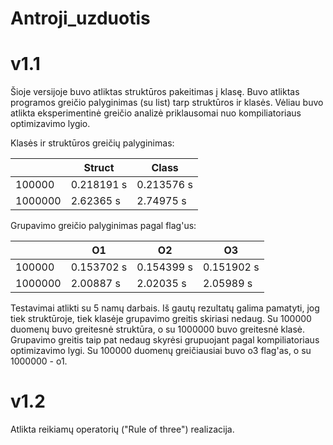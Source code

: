 # Antroji_uzduotis

# v1.1

Šioje versijoje buvo atliktas struktūros pakeitimas į klasę. Buvo atliktas programos greičio palyginimas (su list) tarp struktūros ir klasės. Vėliau buvo atlikta eksperimentinė greičio analizė priklausomai nuo kompiliatoriaus optimizavimo lygio.

Klasės ir struktūros greičių palyginimas:

|         | Struct      | Class       
|---------|-------------|-------------|
| 100000  | 0.218191 s  |  0.213576 s 
| 1000000 | 2.62365 s   | 2.74975 s   


Grupavimo greičio palyginimas pagal flag'us:

|       | O1         | O2         | O3         |
|-----------|------------|------------|------------|
| 100000   | 0.153702 s | 0.154399 s | 0.151902 s |
| 1000000  | 2.00887 s  | 2.02035 s  | 2.05989 s  | 

Testavimai atlikti su 5 namų darbais. Iš gautų rezultatų galima pamatyti, jog tiek struktūroje, tiek klasėje grupavimo greitis skiriasi nedaug. Su 100000 duomenų buvo greitesnė struktūra, o su 1000000 buvo greitesnė klasė. Grupavimo greitis taip pat nedaug skyrėsi grupuojant pagal kompiliatoriaus optimizavimo lygi. Su 100000 duomenų greičiausiai buvo o3 flag'as, o su 1000000 - o1.

# v1.2
 
Atlikta reikiamų operatorių ("Rule of three") realizacija.
